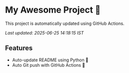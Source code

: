 # My Awesome Project 🚀

This project is automatically updated using GitHub Actions.

_Last updated: 2025-06-25 14:18:15 IST_

## Features
- Auto-update README using Python 🐍
- Auto Git push with GitHub Actions 🤖

